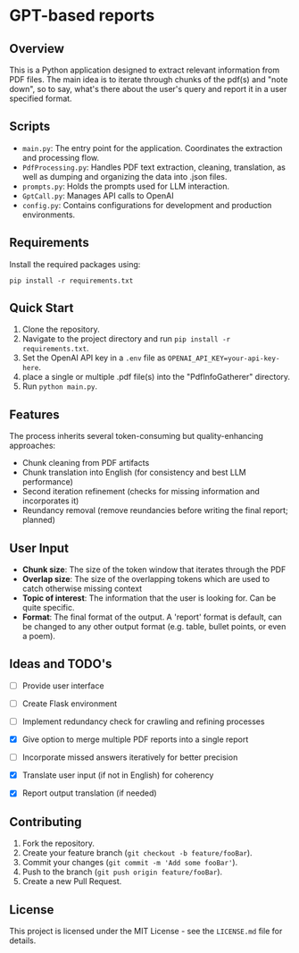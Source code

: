 # GPT-based reports

## Overview

This is a Python application designed to extract relevant information from PDF files.
The main idea is to iterate through chunks of the pdf(s) and "note down", so to say, what's there about the user's query and report it in a user specified format.


## Scripts

- `main.py`: The entry point for the application. Coordinates the extraction and processing flow.
- `PdfProcessing.py`: Handles PDF text extraction, cleaning, translation, as well as dumping and organizing the data into .json files.
- `prompts.py`: Holds the prompts used for LLM interaction.
- `GptCall.py`: Manages API calls to OpenAI
- `config.py`: Contains configurations for development and production environments.


## Requirements

Install the required packages using:

`pip install -r requirements.txt`


## Quick Start

1. Clone the repository.
2. Navigate to the project directory and run `pip install -r requirements.txt`.
3. Set the OpenAI API key in a `.env` file as `OPENAI_API_KEY=your-api-key-here`.
4. place a single or multiple .pdf file(s) into the "PdfInfoGatherer" directory.
3. Run `python main.py`.


## Features

The process inherits several token-consuming but quality-enhancing approaches:

- Chunk cleaning from PDF artifacts
- Chunk translation into English (for consistency and best LLM performance)
- Second iteration refinement (checks for missing information and incorporates it)
- Reundancy removal (remove reundancies before writing the final report; planned)


## User Input

- **Chunk size**: The size of the token window that iterates through the PDF
- **Overlap size**: The size of the overlapping tokens which are used to catch otherwise missing context
- **Topic of interest**: The information that the user is looking for. Can be quite specific. 
- **Format**: The final format of the output. A 'report' format is default, can be changed to any other output format (e.g. table, bullet points, or even a poem).


## Ideas and TODO's
- [ ] Provide user interface 
- [ ] Create Flask environment
- [ ] Implement redundancy check for crawling and refining processes
- [x] Give option to merge multiple PDF reports into a single report
- [ ] Incorporate missed answers iteratively for better precision
- [x] Translate user input (if not in English) for coherency
- [x] Report output translation (if needed)


## Contributing

1. Fork the repository.
2. Create your feature branch (`git checkout -b feature/fooBar`).
3. Commit your changes (`git commit -m 'Add some fooBar'`).
4. Push to the branch (`git push origin feature/fooBar`).
5. Create a new Pull Request.


## License

This project is licensed under the MIT License - see the `LICENSE.md` file for details.

